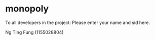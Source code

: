 monopoly
========
To all developers in the project:
Please enter your name and sid here.

Ng Ting Fung (1155028804)
